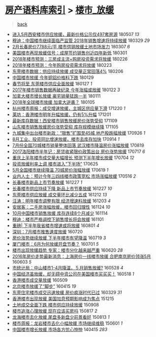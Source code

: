 [房产语料库索引](../../README.md)  > [楼市_放缓](楼市_放缓.md)
====
> [back](../README.md)

- [进入5月西安楼市供应放缓，最新价格公示仅497套房源](http://jkwz.applinzi.com/ittc/7100288431739634705.html#%E8%BF%9B%E5%85%A55%E6%9C%88%E8%A5%BF%E5%AE%89%E6%A5%BC%E5%B8%82%E4%BE%9B%E5%BA%94%E6%94%BE%E7%BC%93%EF%BC%8C%E6%9C%80%E6%96%B0%E4%BB%B7%E6%A0%BC%E5%85%AC%E7%A4%BA%E4%BB%85497%E5%A5%97%E6%88%BF%E6%BA%90) 180507 *13* 
- [穆迪：中国楼市继续面临严监管 2018年销售增速将持续放缓](http://jkwz.applinzi.com/ittc/7085919537373643793.html#%E7%A9%86%E8%BF%AA%EF%BC%9A%E4%B8%AD%E5%9B%BD%E6%A5%BC%E5%B8%82%E7%BB%A7%E7%BB%AD%E9%9D%A2%E4%B8%B4%E4%B8%A5%E7%9B%91%E7%AE%A1+2018%E5%B9%B4%E9%94%80%E5%94%AE%E5%A2%9E%E9%80%9F%E5%B0%86%E6%8C%81%E7%BB%AD%E6%94%BE%E7%BC%93) 180329 *29* 
- [2月长春房价7788元/平 楼市供销放缓土地市场发力](http://jkwz.applinzi.com/ittc/7077727881927328779.html#2%E6%9C%88%E9%95%BF%E6%98%A5%E6%88%BF%E4%BB%B77788%E5%85%83%2F%E5%B9%B3+%E6%A5%BC%E5%B8%82%E4%BE%9B%E9%94%80%E6%94%BE%E7%BC%93%E5%9C%9F%E5%9C%B0%E5%B8%82%E5%9C%BA%E5%8F%91%E5%8A%9B) 180307 *6* 
- [美国楼市再现放缓信号：成屋签约销售创近四年新低](http://jkwz.applinzi.com/ittc/7075314700089033745.html#%E7%BE%8E%E5%9B%BD%E6%A5%BC%E5%B8%82%E5%86%8D%E7%8E%B0%E6%94%BE%E7%BC%93%E4%BF%A1%E5%8F%B7%EF%BC%9A%E6%88%90%E5%B1%8B%E7%AD%BE%E7%BA%A6%E9%94%80%E5%94%AE%E5%88%9B%E8%BF%91%E5%9B%9B%E5%B9%B4%E6%96%B0%E4%BD%8E) 180301  
- [2018年楼市预测：三房成主流+购房投资需求将放缓](http://jkwz.applinzi.com/ittc/7074352851382174731.html#2018%E5%B9%B4%E6%A5%BC%E5%B8%82%E9%A2%84%E6%B5%8B%EF%BC%9A%E4%B8%89%E6%88%BF%E6%88%90%E4%B8%BB%E6%B5%81%2B%E8%B4%AD%E6%88%BF%E6%8A%95%E8%B5%84%E9%9C%80%E6%B1%82%E5%B0%86%E6%94%BE%E7%BC%93) 180226  
- [2018年楼市预测：今年购房投资需求将放缓](http://jkwz.applinzi.com/ittc/7073317307680293898.html#2018%E5%B9%B4%E6%A5%BC%E5%B8%82%E9%A2%84%E6%B5%8B%EF%BC%9A%E4%BB%8A%E5%B9%B4%E8%B4%AD%E6%88%BF%E6%8A%95%E8%B5%84%E9%9C%80%E6%B1%82%E5%B0%86%E6%94%BE%E7%BC%93) 180223  
- [东莞楼市数据：供应持续放缓 成交量正常回落4%](http://jkwz.applinzi.com/ittc/7066922124940149770.html#%E4%B8%9C%E8%8E%9E%E6%A5%BC%E5%B8%82%E6%95%B0%E6%8D%AE%EF%BC%9A%E4%BE%9B%E5%BA%94%E6%8C%81%E7%BB%AD%E6%94%BE%E7%BC%93+%E6%88%90%E4%BA%A4%E9%87%8F%E6%AD%A3%E5%B8%B8%E5%9B%9E%E8%90%BD4%25) 180206  
- [中国楼市放缓 今年铜铝价格料下跌](http://jkwz.applinzi.com/ittc/7063957536296666119.html#%E4%B8%AD%E5%9B%BD%E6%A5%BC%E5%B8%82%E6%94%BE%E7%BC%93+%E4%BB%8A%E5%B9%B4%E9%93%9C%E9%93%9D%E4%BB%B7%E6%A0%BC%E6%96%99%E4%B8%8B%E8%B7%8C) 180129  
- [春节将至 东莞楼市供应全面放缓](http://jkwz.applinzi.com/ittc/7063177482662839306.html#%E6%98%A5%E8%8A%82%E5%B0%86%E8%87%B3+%E4%B8%9C%E8%8E%9E%E6%A5%BC%E5%B8%82%E4%BE%9B%E5%BA%94%E5%85%A8%E9%9D%A2%E6%94%BE%E7%BC%93) 180127 *1* 
- [2017年楼市销售数据再破纪录 今年涨幅或放缓](http://jkwz.applinzi.com/ittc/7061415024877110279.html#2017%E5%B9%B4%E6%A5%BC%E5%B8%82%E9%94%80%E5%94%AE%E6%95%B0%E6%8D%AE%E5%86%8D%E7%A0%B4%E7%BA%AA%E5%BD%95+%E4%BB%8A%E5%B9%B4%E6%B6%A8%E5%B9%85%E6%88%96%E6%94%BE%E7%BC%93) 180122 *3* 
- [加拿大楼市增长放缓 豪宅销量猛跌一半](http://jkwz.applinzi.com/ittc/7057457403446952971.html#%E5%8A%A0%E6%8B%BF%E5%A4%A7%E6%A5%BC%E5%B8%82%E5%A2%9E%E9%95%BF%E6%94%BE%E7%BC%93+%E8%B1%AA%E5%AE%85%E9%94%80%E9%87%8F%E7%8C%9B%E8%B7%8C%E4%B8%80%E5%8D%8A) 180111  
- [2018年全球楼市放缓 加拿大逆袭？](http://jkwz.applinzi.com/ittc/7055107347431556113.html#2018%E5%B9%B4%E5%85%A8%E7%90%83%E6%A5%BC%E5%B8%82%E6%94%BE%E7%BC%93+%E5%8A%A0%E6%8B%BF%E5%A4%A7%E9%80%86%E8%A2%AD%EF%BC%9F) 180105  
- [杭州楼市周报：成交增速放缓，主城区供应量下滑](http://jkwz.applinzi.com/ittc/7049187402763994129.html#%E6%9D%AD%E5%B7%9E%E6%A5%BC%E5%B8%82%E5%91%A8%E6%8A%A5%EF%BC%9A%E6%88%90%E4%BA%A4%E5%A2%9E%E9%80%9F%E6%94%BE%E7%BC%93%EF%BC%8C%E4%B8%BB%E5%9F%8E%E5%8C%BA%E4%BE%9B%E5%BA%94%E9%87%8F%E4%B8%8B%E6%BB%91) 171220 *1* 
- [莱坊：香港楼市明年升幅放缓，仍有5%升幅](http://jkwz.applinzi.com/ittc/7041921341891019793.html#%E8%8E%B1%E5%9D%8A%EF%BC%9A%E9%A6%99%E6%B8%AF%E6%A5%BC%E5%B8%82%E6%98%8E%E5%B9%B4%E5%8D%87%E5%B9%85%E6%94%BE%E7%BC%93%EF%BC%8C%E4%BB%8D%E6%9C%895%25%E5%8D%87%E5%B9%85) 171201  
- [最新库存数据！西安楼市销售放缓房价涨势受抑](http://jkwz.applinzi.com/ittc/7034095626101457936.html#%E6%9C%80%E6%96%B0%E5%BA%93%E5%AD%98%E6%95%B0%E6%8D%AE%EF%BC%81%E8%A5%BF%E5%AE%89%E6%A5%BC%E5%B8%82%E9%94%80%E5%94%AE%E6%94%BE%E7%BC%93%E6%88%BF%E4%BB%B7%E6%B6%A8%E5%8A%BF%E5%8F%97%E6%8A%91) 171109  
- [山东楼市销售放缓房价涨势受抑 库存规模继续降](http://jkwz.applinzi.com/ittc/7032453750483059728.html#%E5%B1%B1%E4%B8%9C%E6%A5%BC%E5%B8%82%E9%94%80%E5%94%AE%E6%94%BE%E7%BC%93%E6%88%BF%E4%BB%B7%E6%B6%A8%E5%8A%BF%E5%8F%97%E6%8A%91+%E5%BA%93%E5%AD%98%E8%A7%84%E6%A8%A1%E7%BB%A7%E7%BB%AD%E9%99%8D) 171105  
- [九城集中出台楼市新政：“限售”扩围至45城 地产股跌幅放缓](http://jkwz.applinzi.com/ittc/7017679130110460945.html#%E4%B9%9D%E5%9F%8E%E9%9B%86%E4%B8%AD%E5%87%BA%E5%8F%B0%E6%A5%BC%E5%B8%82%E6%96%B0%E6%94%BF%EF%BC%9A%E2%80%9C%E9%99%90%E5%94%AE%E2%80%9D%E6%89%A9%E5%9B%B4%E8%87%B345%E5%9F%8E+%E5%9C%B0%E4%BA%A7%E8%82%A1%E8%B7%8C%E5%B9%85%E6%94%BE%E7%BC%93) 170926 *1* 
- [8月工业、投资同比增速放缓，楼市去库存加快](http://jkwz.applinzi.com/ittc/7013215784938243089.html#8%E6%9C%88%E5%B7%A5%E4%B8%9A%E3%80%81%E6%8A%95%E8%B5%84%E5%90%8C%E6%AF%94%E5%A2%9E%E9%80%9F%E6%94%BE%E7%BC%93%EF%BC%8C%E6%A5%BC%E5%B8%82%E5%8E%BB%E5%BA%93%E5%AD%98%E5%8A%A0%E5%BF%AB) 170914 *1* 
- [7月份全国70城楼市销量整体回落 武汉楼市降温房价涨幅放缓](http://jkwz.applinzi.com/ittc/7003458466386281489.html#7%E6%9C%88%E4%BB%BD%E5%85%A8%E5%9B%BD70%E5%9F%8E%E6%A5%BC%E5%B8%82%E9%94%80%E9%87%8F%E6%95%B4%E4%BD%93%E5%9B%9E%E8%90%BD+%E6%AD%A6%E6%B1%89%E6%A5%BC%E5%B8%82%E9%99%8D%E6%B8%A9%E6%88%BF%E4%BB%B7%E6%B6%A8%E5%B9%85%E6%94%BE%E7%BC%93) 170819  
- [2017洛阳楼市半年记：房贷收紧限价政策出台 房价涨势放缓](http://jkwz.applinzi.com/ittc/6991181333282685968.html#2017%E6%B4%9B%E9%98%B3%E6%A5%BC%E5%B8%82%E5%8D%8A%E5%B9%B4%E8%AE%B0%EF%BC%9A%E6%88%BF%E8%B4%B7%E6%94%B6%E7%B4%A7%E9%99%90%E4%BB%B7%E6%94%BF%E7%AD%96%E5%87%BA%E5%8F%B0+%E6%88%BF%E4%BB%B7%E6%B6%A8%E5%8A%BF%E6%94%BE%E7%BC%93) 170717 *6* 
- [重庆上半年楼市成交量大幅增长 预测下半年增长放缓](http://jkwz.applinzi.com/ittc/6986478747401061380.html#%E9%87%8D%E5%BA%86%E4%B8%8A%E5%8D%8A%E5%B9%B4%E6%A5%BC%E5%B8%82%E6%88%90%E4%BA%A4%E9%87%8F%E5%A4%A7%E5%B9%85%E5%A2%9E%E9%95%BF+%E9%A2%84%E6%B5%8B%E4%B8%8B%E5%8D%8A%E5%B9%B4%E5%A2%9E%E9%95%BF%E6%94%BE%E7%BC%93) 170704 *12* 
- [投资放缓利率上调 楼市进入“下半场”](http://jkwz.applinzi.com/ittc/6983063560341947396.html#%E6%8A%95%E8%B5%84%E6%94%BE%E7%BC%93%E5%88%A9%E7%8E%87%E4%B8%8A%E8%B0%83+%E6%A5%BC%E5%B8%82%E8%BF%9B%E5%85%A5%E2%80%9C%E4%B8%8B%E5%8D%8A%E5%9C%BA%E2%80%9D) 170625  
- [5月全国楼市继续降温 70城房价涨幅放缓](http://jkwz.applinzi.com/ittc/6980893385752577028.html#5%E6%9C%88%E5%85%A8%E5%9B%BD%E6%A5%BC%E5%B8%82%E7%BB%A7%E7%BB%AD%E9%99%8D%E6%B8%A9+70%E5%9F%8E%E6%88%BF%E4%BB%B7%E6%B6%A8%E5%B9%85%E6%94%BE%E7%BC%93) 170619 *1* 
- [业内人士：预计今年三四线楼市政策宽松 市场涨幅放缓](http://jkwz.applinzi.com/ittc/6968171086620394500.html#%E4%B8%9A%E5%86%85%E4%BA%BA%E5%A3%AB%EF%BC%9A%E9%A2%84%E8%AE%A1%E4%BB%8A%E5%B9%B4%E4%B8%89%E5%9B%9B%E7%BA%BF%E6%A5%BC%E5%B8%82%E6%94%BF%E7%AD%96%E5%AE%BD%E6%9D%BE+%E5%B8%82%E5%9C%BA%E6%B6%A8%E5%B9%85%E6%94%BE%E7%BC%93) 170516 *2* 
- [长春楼市新品上市节奏放缓](http://jkwz.applinzi.com/ittc/6916355480963515396.html#%E9%95%BF%E6%98%A5%E6%A5%BC%E5%B8%82%E6%96%B0%E5%93%81%E4%B8%8A%E5%B8%82%E8%8A%82%E5%A5%8F%E6%94%BE%E7%BC%93) 161227 *1* 
- [长春楼市供应持续下降 新品上市节奏放缓](http://jkwz.applinzi.com/ittc/6916351727002715141.html#%E9%95%BF%E6%98%A5%E6%A5%BC%E5%B8%82%E4%BE%9B%E5%BA%94%E6%8C%81%E7%BB%AD%E4%B8%8B%E9%99%8D+%E6%96%B0%E5%93%81%E4%B8%8A%E5%B8%82%E8%8A%82%E5%A5%8F%E6%94%BE%E7%BC%93) 161227 *10* 
- [东莞楼市供应放缓 成交量环比减少五成](http://jkwz.applinzi.com/ittc/6910662596587160581.html#%E4%B8%9C%E8%8E%9E%E6%A5%BC%E5%B8%82%E4%BE%9B%E5%BA%94%E6%94%BE%E7%BC%93+%E6%88%90%E4%BA%A4%E9%87%8F%E7%8E%AF%E6%AF%94%E5%87%8F%E5%B0%91%E4%BA%94%E6%88%90) 161212 *13* 
- [汪涛：明年楼市调整有限 经济增速料放缓](http://jkwz.applinzi.com/ittc/6907251217599562757.html#%E6%B1%AA%E6%B6%9B%EF%BC%9A%E6%98%8E%E5%B9%B4%E6%A5%BC%E5%B8%82%E8%B0%83%E6%95%B4%E6%9C%89%E9%99%90+%E7%BB%8F%E6%B5%8E%E5%A2%9E%E9%80%9F%E6%96%99%E6%94%BE%E7%BC%93) 161203 *4* 
- [安居客：二手房涨幅放缓，楼市回归理性](http://jkwz.applinzi.com/ittc/6904159528550925317.html#%E5%AE%89%E5%B1%85%E5%AE%A2%EF%BC%9A%E4%BA%8C%E6%89%8B%E6%88%BF%E6%B6%A8%E5%B9%85%E6%94%BE%E7%BC%93%EF%BC%8C%E6%A5%BC%E5%B8%82%E5%9B%9E%E5%BD%92%E7%90%86%E6%80%A7) 161124 *10* 
- [10月中国楼市销售放缓 库存连续8个月减少](http://jkwz.applinzi.com/ittc/6900403039847842820.html#10%E6%9C%88%E4%B8%AD%E5%9B%BD%E6%A5%BC%E5%B8%82%E9%94%80%E5%94%AE%E6%94%BE%E7%BC%93+%E5%BA%93%E5%AD%98%E8%BF%9E%E7%BB%AD8%E4%B8%AA%E6%9C%88%E5%87%8F%E5%B0%91) 161114  
- [穆迪：楼市严格调控下销售增长将会放缓](http://jkwz.applinzi.com/ittc/6895597520020833284.html#%E7%A9%86%E8%BF%AA%EF%BC%9A%E6%A5%BC%E5%B8%82%E4%B8%A5%E6%A0%BC%E8%B0%83%E6%8E%A7%E4%B8%8B%E9%94%80%E5%94%AE%E5%A2%9E%E9%95%BF%E5%B0%86%E4%BC%9A%E6%94%BE%E7%BC%93) 161101  
- [重磅| 下半年我省楼市增速或将放缓](http://jkwz.applinzi.com/ittc/6861461496986600453.html#%E9%87%8D%E7%A3%85%7C+%E4%B8%8B%E5%8D%8A%E5%B9%B4%E6%88%91%E7%9C%81%E6%A5%BC%E5%B8%82%E5%A2%9E%E9%80%9F%E6%88%96%E5%B0%86%E6%94%BE%E7%BC%93) 160801 *4* 
- [深圳：7月楼市推售速度放缓](http://jkwz.applinzi.com/ittc/6857066026898031621.html#%E6%B7%B1%E5%9C%B3%EF%BC%9A7%E6%9C%88%E6%A5%BC%E5%B8%82%E6%8E%A8%E5%94%AE%E9%80%9F%E5%BA%A6%E6%94%BE%E7%BC%93) 160720  
- [房价涨势继续放缓 下半年楼市有望降温](http://jkwz.applinzi.com/ittc/6856585314302428164.html#%E6%88%BF%E4%BB%B7%E6%B6%A8%E5%8A%BF%E7%BB%A7%E7%BB%AD%E6%94%BE%E7%BC%93+%E4%B8%8B%E5%8D%8A%E5%B9%B4%E6%A5%BC%E5%B8%82%E6%9C%89%E6%9C%9B%E9%99%8D%E6%B8%A9) 160719 *3* 
- [厦门楼市：6月为何放缓开盘节奏？](http://jkwz.applinzi.com/ittc/6849821522969232389.html#%E5%8E%A6%E9%97%A8%E6%A5%BC%E5%B8%82%EF%BC%9A6%E6%9C%88%E4%B8%BA%E4%BD%95%E6%94%BE%E7%BC%93%E5%BC%80%E7%9B%98%E8%8A%82%E5%A5%8F%EF%BC%9F) 160701 *5* 
- [楼市出现放缓趋势 专家：楼市分化越来越严重](http://jkwz.applinzi.com/ittc/6845767612889564164.html#%E6%A5%BC%E5%B8%82%E5%87%BA%E7%8E%B0%E6%94%BE%E7%BC%93%E8%B6%8B%E5%8A%BF+%E4%B8%93%E5%AE%B6%EF%BC%9A%E6%A5%BC%E5%B8%82%E5%88%86%E5%8C%96%E8%B6%8A%E6%9D%A5%E8%B6%8A%E4%B8%A5%E9%87%8D) 160620 *28* 
- [2016年房价走势最新消息：上海房价一线楼市放缓 合肥南京房价领涨5月](http://jkwz.applinzi.com/ittc/6839452043496129541.html#2016%E5%B9%B4%E6%88%BF%E4%BB%B7%E8%B5%B0%E5%8A%BF%E6%9C%80%E6%96%B0%E6%B6%88%E6%81%AF%EF%BC%9A%E4%B8%8A%E6%B5%B7%E6%88%BF%E4%BB%B7%E4%B8%80%E7%BA%BF%E6%A5%BC%E5%B8%82%E6%94%BE%E7%BC%93+%E5%90%88%E8%82%A5%E5%8D%97%E4%BA%AC%E6%88%BF%E4%BB%B7%E9%A2%86%E6%B6%A85%E6%9C%88) 160603 *5* 
- [市统计局：中山楼市1-4月降温，５月销售放缓?](http://jkwz.applinzi.com/ittc/6837208542918214661.html#%E5%B8%82%E7%BB%9F%E8%AE%A1%E5%B1%80%EF%BC%9A%E4%B8%AD%E5%B1%B1%E6%A5%BC%E5%B8%821-4%E6%9C%88%E9%99%8D%E6%B8%A9%EF%BC%8C%EF%BC%95%E6%9C%88%E9%94%80%E5%94%AE%E6%94%BE%E7%BC%93%3F) 160528 *4* 
- [中国经济虽放缓，却无碍中资公司在美国楼市买买买！](http://jkwz.applinzi.com/ittc/6833580658198578181.html#%E4%B8%AD%E5%9B%BD%E7%BB%8F%E6%B5%8E%E8%99%BD%E6%94%BE%E7%BC%93%EF%BC%8C%E5%8D%B4%E6%97%A0%E7%A2%8D%E4%B8%AD%E8%B5%84%E5%85%AC%E5%8F%B8%E5%9C%A8%E7%BE%8E%E5%9B%BD%E6%A5%BC%E5%B8%82%E4%B9%B0%E4%B9%B0%E4%B9%B0%EF%BC%81) 160518 *1* 
- [香港楼市成交量放缓](http://jkwz.applinzi.com/ittc/6830175142181078020.html#%E9%A6%99%E6%B8%AF%E6%A5%BC%E5%B8%82%E6%88%90%E4%BA%A4%E9%87%8F%E6%94%BE%E7%BC%93) 160509  
- [北京楼市放缓了“脚步”](http://jkwz.applinzi.com/ittc/6821149397249180677.html#%E5%8C%97%E4%BA%AC%E6%A5%BC%E5%B8%82%E6%94%BE%E7%BC%93%E4%BA%86%E2%80%9C%E8%84%9A%E6%AD%A5%E2%80%9D) 160415 *19* 
- [东莞住宅楼市成交迅速放缓 房价疯涨时代已过](http://jkwz.applinzi.com/ittc/6814957453716227077.html#%E4%B8%9C%E8%8E%9E%E4%BD%8F%E5%AE%85%E6%A5%BC%E5%B8%82%E6%88%90%E4%BA%A4%E8%BF%85%E9%80%9F%E6%94%BE%E7%BC%93+%E6%88%BF%E4%BB%B7%E7%96%AF%E6%B6%A8%E6%97%B6%E4%BB%A3%E5%B7%B2%E8%BF%87) 160329 *31* 
- [香港楼市出现放缓 美国加息预期影响成为焦点](http://jkwz.applinzi.com/ittc/6776191449905497093.html#%E9%A6%99%E6%B8%AF%E6%A5%BC%E5%B8%82%E5%87%BA%E7%8E%B0%E6%94%BE%E7%BC%93+%E7%BE%8E%E5%9B%BD%E5%8A%A0%E6%81%AF%E9%A2%84%E6%9C%9F%E5%BD%B1%E5%93%8D%E6%88%90%E4%B8%BA%E7%84%A6%E7%82%B9) 151215  
- [土地成交全面下跌 楼市供应持续放缓](http://jkwz.applinzi.com/ittc/6739675007891047429.html#%E5%9C%9F%E5%9C%B0%E6%88%90%E4%BA%A4%E5%85%A8%E9%9D%A2%E4%B8%8B%E8%B7%8C+%E6%A5%BC%E5%B8%82%E4%BE%9B%E5%BA%94%E6%8C%81%E7%BB%AD%E6%94%BE%E7%BC%93) 150908  
- [楼市追涨心理放缓 现在应该买房吗](http://jkwz.applinzi.com/ittc/547650615712406171.html#%E6%A5%BC%E5%B8%82%E8%BF%BD%E6%B6%A8%E5%BF%83%E7%90%86%E6%94%BE%E7%BC%93+%E7%8E%B0%E5%9C%A8%E5%BA%94%E8%AF%A5%E4%B9%B0%E6%88%BF%E5%90%97) 150817 *2* 
- [龙海楼市去化放缓 尾盘多新盘少前景看好](http://jkwz.applinzi.com/ittc/547650615704478544.html#%E9%BE%99%E6%B5%B7%E6%A5%BC%E5%B8%82%E5%8E%BB%E5%8C%96%E6%94%BE%E7%BC%93+%E5%B0%BE%E7%9B%98%E5%A4%9A%E6%96%B0%E7%9B%98%E5%B0%91%E5%89%8D%E6%99%AF%E7%9C%8B%E5%A5%BD) 150813 *1* 
- [楼市周报：龙岩楼市去化小幅放缓 市场继续维稳](http://jkwz.applinzi.com/ittc/547650611418567620.html#%E6%A5%BC%E5%B8%82%E5%91%A8%E6%8A%A5%EF%BC%9A%E9%BE%99%E5%B2%A9%E6%A5%BC%E5%B8%82%E5%8E%BB%E5%8C%96%E5%B0%8F%E5%B9%85%E6%94%BE%E7%BC%93+%E5%B8%82%E5%9C%BA%E7%BB%A7%E7%BB%AD%E7%BB%B4%E7%A8%B3) 150601 *1* 
- [中国楼市增长放缓 市场各方忧心忡忡](http://jkwz.applinzi.com/ittc/547650611362302194.html#%E4%B8%AD%E5%9B%BD%E6%A5%BC%E5%B8%82%E5%A2%9E%E9%95%BF%E6%94%BE%E7%BC%93+%E5%B8%82%E5%9C%BA%E5%90%84%E6%96%B9%E5%BF%A7%E5%BF%83%E5%BF%A1%E5%BF%A1) 140415 *283* 
